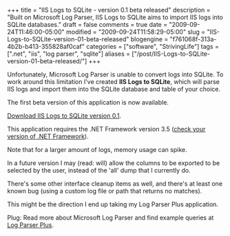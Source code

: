 +++
title = "IIS Logs to SQLite - version 0.1 beta released"
description = "Built on Microsoft Log Parser, IIS Logs to SQLite aims to import IIS logs into SQLite databases."
draft = false
comments = true
date = "2009-09-24T11:46:00-05:00"
modified = "2009-09-24T11:58:29-05:00"
slug = "IIS-Logs-to-SQLite-version-01-beta-released"
blogengine = "f761068f-313a-4b2b-b413-355828af0caf"
categories = ["software", "StrivingLife"]
tags = [".net", "iis", "log parser", "sqlite"]
aliases = ["/post/IIS-Logs-to-SQLite-version-01-beta-released/"]
+++

<p>Unfortunately, Microsoft Log Parser is unable to convert logs into SQLite. To work around this limitation I've created <strong>IIS Logs to SQLite</strong>, which will parse IIS logs and import them into the SQLite database and table of your choice.</p>
<p>The first beta version of this application is now available.</p>
<p><a rel="download" href="http://jamesrskemp.com/applications/IISLogsToSQLite_0.1.zip">Download IIS Logs to SQLite version 0.1</a>.</p>
<p>This application requires the .NET Framework version 3.5 (<a rel="external" href="http://smallestdotnet.com/">check your version of .NET Framework</a>).</p>
<p>Note that for a larger amount of logs, memory usage can spike.</p>
<p>In a future version I may (read: will) allow the columns to be exported to be selected by the user, instead of the 'all' dump that I currently do.</p>
<p>There's some other interface cleanup items as well, and there's at least one known bug (using a custom log file or path that returns no matches).</p>
<p>This might be the direction I end up taking my Log Parser Plus application.</p>
<p>Plug: Read more about Microsoft Log Parser and find example queries at <a rel="external" href="http://logparserplus.com/">Log Parser Plus</a>.</p>
